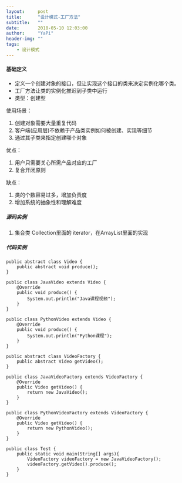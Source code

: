 ```yaml
---
layout:     post
title:      "设计模式-工厂方法"
subtitle:   ""
date:       2018-05-10 12:03:00
author:     "YaPi"
header-img: ""
tags:
    - 设计模式
---
```


#### 基础定义

- 定义一个创建对象的接口，但让实现这个接口的类来决定实例化哪个类。
- 工厂方法让类的实例化推迟到子类中运行
- 类型：创建型

使用场景：
1. 创建对象需要大量重复代码
2. 客户端(应用层)不依赖于产品类实例如何被创建、实现等细节
3. 通过其子类来指定创建哪个对象

优点：
1. 用户只需要关心所需产品对应的工厂
2. 复合开闭原则

缺点：
1. 类的个数容易过多，增加负责度
2. 增加系统的抽象性和理解难度


##### 源码实例

1. 集合类 Collection里面的 iterator，在ArrayList里面的实现

##### 代码实例

```
public abstract class Video {
    public abstract void produce();
}

public class JavaVideo extends Video {
    @Override
    public void produce() {
        System.out.println("Java课程视频");
    }
}

public class PythonVideo extends Video {
    @Override
    public void produce() {
        System.out.println("Python课程");
    }
}

public abstract class VideoFactory {
    public abstract Video getVideo();
}

public class JavaVideoFactory extends VideoFactory {
    @Override
    public Video getVideo() {
        return new JavaVideo();
    }
}

public class PythonVideoFactory extends VideoFactory {
    @Override
    public Video getVideo() {
        return new PythonVideo();
    }
}

public class Test {
    public static void main(String[] args){
        VideoFactory videoFactory = new JavaVideoFactory();
        videoFactory.getVideo().produce();
    }
}
```